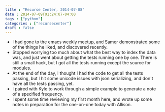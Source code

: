 ```yaml
---
title : "Recurse Center, 2014-07-08"
date : 2014-07-09T01:24:07-04:00
tags : ["python"]
categories : ["recursecenter"]
draft : false
---
```


-   I had gone to the emacs weekly meetup, and Samer demonstrated some of the
    things he liked, and discovered recently.
-   Stopped worrying too much about what the best way to index the data was, and
    just went about getting the tests running one by one.  There is still a small
    hack, but I got all the tests running except the source for modules.
-   At the end of the day, I thought I had the code to get all the tests passing,
    but I hit some unicode issues with json serializing, and don't have all the
    tests passing, yet.
-   I paired with Kyle to work through a simple example to generate a note of a
    specified frequency.
-   I spent some time reviewing my first month here, and wrote up some notes in
    preparation for the one-on-one today with Allison.
